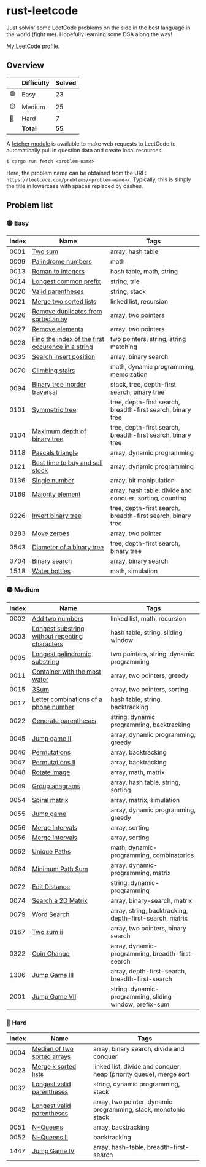 # rust-leetcode

Just solvin' some LeetCode problems on the side in the best language in the
world (fight me). Hopefully learning some DSA along the way!

[My LeetCode profile](https://leetcode.com/u/BenZeen/).

## Overview

|     | Difficulty | Solved |
| --- | ---------- | ------ |
| 🟢  | Easy       | 23     |
| 🟡  | Medium     | 25     |
| 🔴  | Hard       | 7      |
|     | **Total**  | **55** |

A
[fetcher module](https://github.com/BenDeJonge/rust-leetcode/tree/main/src/fetcher)
is available to make web requests to LeetCode to automatically pull in question
data and create local resources.

```
$ cargo run fetch <problem-name>
```

Here, the problem name can be obtained from the URL:
`https://leetcode.com/problems/<problem-name>/`. Typically, this is simply the
title in lowercase with spaces replaced by dashes.

## Problem list

### 🟢 Easy

| Index | Name                                                                                                                                   | Tags                                                        |
| ----- | -------------------------------------------------------------------------------------------------------------------------------------- | ----------------------------------------------------------- |
| 0001  | [Two sum](https://leetcode.com/problems/two-sum/)                                                                                      | array, hash table                                           |
| 0009  | [Palindrome numbers](https://leetcode.com/problems/palindrome-number/)                                                                 | math                                                        |
| 0013  | [Roman to integers](https://leetcode.com/problems/roman-to-integer/)                                                                   | hash table, math, string                                    |
| 0014  | [Longest common prefix](https://leetcode.com/problems/longest-common-prefix/)                                                          | string, trie                                                |
| 0020  | [Valid parentheses](https://leetcode.com/problems/valid-parentheses/)                                                                  | string, stack                                               |
| 0021  | [Merge two sorted lists](https://leetcode.com/problems/merge-two-sorted-lists/)                                                        | linked list, recursion                                      |
| 0026  | [Remove duplicates from sorted array](https://leetcode.com/problems/merge-two-sorted-lists/)                                           | array, two pointers                                         |
| 0027  | [Remove elements](https://leetcode.com/problems/remove-element/)                                                                       | array, two pointers                                         |
| 0028  | [Find the index of the first occurence in a string](https://leetcode.com/problems/find-the-index-of-the-first-occurrence-in-a-string/) | two pointers, string, string matching                       |
| 0035  | [Search insert position](https://leetcode.com/problems/search-insert-position/)                                                        | array, binary search                                        |
| 0070  | [Climbing stairs](https://leetcode.com/problems/climbing-stairs/)                                                                      | math, dynamic programming, memoization                      |
| 0094  | [Binary tree inorder traversal](https://leetcode.com/problems/binary-tree-inorder-traversal/)                                          | stack, tree, depth-first search, binary tree                |
| 0101  | [Symmetric tree](https://leetcode.com/problems/symmetric-tree/)                                                                        | tree, depth-first search, breadth-first search, binary tree |
| 0104  | [Maximum depth of binary tree](https://leetcode.com/problems/maximum-depth-of-binary-tree/)                                            | tree, depth-first search, breadth-first search, binary tree |
| 0118  | [Pascals triangle](https://leetcode.com/problems/pascals-triangle/)                                                                    | array, dynamic programming                                  |
| 0121  | [Best time to buy and sell stock](https://leetcode.com/problems/best-time-to-buy-and-sell-stock/)                                      | array, dynamic programming                                  |
| 0136  | [Single number](https://leetcode.com/problems/single-number/)                                                                          | array, bit manipulation                                     |
| 0169  | [Majority element](https://leetcode.com/problems/majority-element/)                                                                    | array, hash table, divide and conquer, sorting, counting    |
| 0226  | [Invert binary tree](https://leetcode.com/problems/invert-binary-tree/)                                                                | tree, depth-first search, breadth-first search, binary tree |
| 0283  | [Move zeroes](https://leetcode.com/problems/move-zeroes/)                                                                              | array, two pointer                                          |
| 0543  | [Diameter of a binary tree](https://leetcode.com/problems/diameter-of-a-binary-tree/)                                                  | tree, depth-first search, binary tree                       |
| 0704  | [Binary search](https://leetcode.com/problems/binary-search/)                                                                          | array, binary search                                        |
| 1518  | [Water bottles](https://leetcode.com/problems/water-bottles/)                                                                          | math, simulation                                            |

### 🟡 Medium

| Index | Name                                                                                                                            | Tags                                                    |
| ----- | ------------------------------------------------------------------------------------------------------------------------------- | ------------------------------------------------------- |
| 0002  | [Add two numbers](https://leetcode.com/problems/add-two-numbers/)                                                               | linked list, math, recursion                            |
| 0003  | [Longest substring without repeating characters](https://leetcode.com/problems/longest-substring-without-repeating-characters/) | hash table, string, sliding window                      |
| 0005  | [Longest palindromic substring](https://leetcode.com/problems/longest-palindromic-substring/)                                   | two pointers, string, dynamic programming               |
| 0011  | [Container with the most water](https://leetcode.com/problems/container-with-most-water/)                                       | array, two pointers, greedy                             |
| 0015  | [3Sum](https://leetcode.com/problems/3sum/)                                                                                     | array, two pointers, sorting                            |
| 0017  | [Letter combinations of a phone number](https://leetcode.com/problems/letter-combinations-of-a-phone-number/)                   | hash table, string, backtracking                        |
| 0022  | [Generate parentheses](https://leetcode.com/problems/generate-parentheses/)                                                     | string, dynamic programming, backtracking               |
| 0045  | [Jump game II](https://leetcode.com/problems/jump-game-ii/)                                                                     | array, dynamic programming, greedy                      |
| 0046  | [Permutations](https://leetcode.com/problems/permutations/)                                                                     | array, backtracking                                     |
| 0047  | [Permutations II](https://leetcode.com/problems/permutations-ii/)                                                               | array, backtracking                                     |
| 0048  | [Rotate image](https://leetcode.com/problems/rotate-image/)                                                                     | array, math, matrix                                     |
| 0049  | [Group anagrams](https://leetcode.com/problems/group-anagrams/)                                                                 | array, hash table, string, sorting                      |
| 0054  | [Spiral matrix](https://leetcode.com/problems/spiral-matrix/)                                                                   | array, matrix, simulation                               |
| 0055  | [Jump game](https://leetcode.com/problems/jump-game/)                                                                           | array, dynamic programming, greedy                      |
| 0056  | [Merge Intervals](https://leetcode.com/problems/merge-intervals/)                                                               | array, sorting                                          |
| 0056  | [Merge Intervals](https://leetcode.com/problems/merge-intervals/)                                                               | array, sorting                                          |
| 0062  | [Unique Paths](https://leetcode.com/problems/unique-paths/)                                                                     | math, dynamic-programming, combinatorics                |
| 0064  | [Minimum Path Sum](https://leetcode.com/problems/minimum-path-sum/)                                                             | array, dynamic-programming, matrix                      |
| 0072  | [Edit Distance](https://leetcode.com/problems/edit-distance/)                                                                   | string, dynamic-programming                             |
| 0074  | [Search a 2D Matrix](https://leetcode.com/problems/search-a-2d-matrix/)                                                         | array, binary-search, matrix                            |
| 0079 | [Word Search](https://leetcode.com/problems/word-search/) | array, string, backtracking, depth-first-search, matrix |
| 0167  | [Two sum ii](https://leetcode.com/problems/two-sum-ii-input-array-is-sorted/)                                                   | array, two pointers, binary search                      |
| 0322  | [Coin Change](https://leetcode.com/problems/coin-change/)                                                                       | array, dynamic-programming, breadth-first-search        |
| 1306  | [Jump Game III](https://leetcode.com/problems/jump-game-iii/)                                                                   | array, depth-first-search, breadth-first-search         |
| 2001  | [Jump Game VII](https://leetcode.com/problems/jump-game-vii/)                                                                   | string, dynamic-programming, sliding-window, prefix-sum |

### 🔴 Hard

| Index | Name                                                                                      | Tags                                                               |
| ----- | ----------------------------------------------------------------------------------------- | ------------------------------------------------------------------ |
| 0004  | [Median of two sorted arrays](https://leetcode.com/problems/median-of-two-sorted-arrays/) | array, binary search, divide and conquer                           |
| 0023  | [Merge k sorted lists](https://leetcode.com/problems/merge-k-sorted-lists/)               | linked list, divide and conquer, heap (priority queue), merge sort |
| 0032  | [Longest valid parentheses](https://leetcode.com/problems/longest-valid-parentheses/)     | string, dynamic programming, stack                                 |
| 0042  | [Longest valid parentheses](https://leetcode.com/problems/trapping-rain-water/)           | array, two pointer, dynamic programming, stack, monotonic stack    |
| 0051  | [N-Queens](https://leetcode.com/problems/n-queens/)                                       | array, backtracking                                                |
| 0052  | [N-Queens II](https://leetcode.com/problems/n-queens-ii/)                                 | backtracking                                                       |
| 1447  | [Jump Game IV](https://leetcode.com/problems/jump-game-iv/)                               | array, hash-table, breadth-first-search                            |
